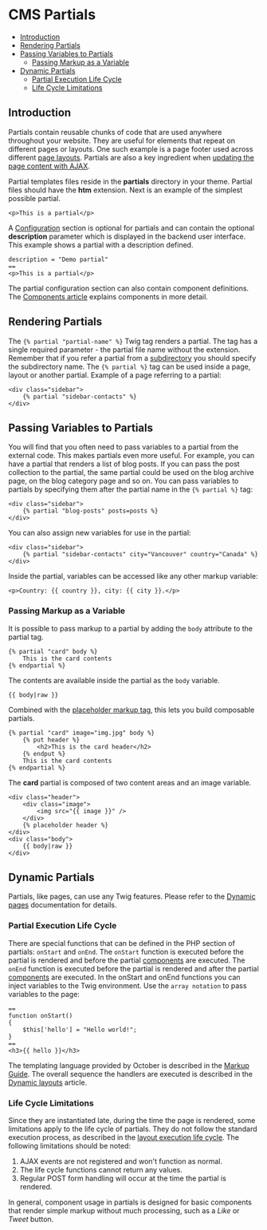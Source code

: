 # CMS Partials

- [Introduction](#introduction)
- [Rendering Partials](#rendering-partials)
- [Passing Variables to Partials](#partial-variables)
    - [Passing Markup as a Variable](#partial-markup-variable)
- [Dynamic Partials](#dynamic-partials)
    - [Partial Execution Life Cycle](#partial-life-cycle)
    - [Life Cycle Limitations](#life-cycle-limitations)

<a name="introduction"></a>
## Introduction

Partials contain reusable chunks of code that are used anywhere throughout your website. They are useful for elements that repeat on different pages or layouts. One such example is a page footer used across different [page layouts](layouts). Partials are also a key ingredient when [updating the page content with AJAX](../ajax/update-partials).

Partial templates files reside in the **partials** directory in your theme. Partial files should have the **htm** extension. Next is an example of the simplest possible partial.

    <p>This is a partial</p>

A [Configuration](themes#configuration-section) section is optional for partials and can contain the optional **description** parameter which is displayed in the backend user interface. This example shows a partial with a description defined.

    description = "Demo partial"
    ==
    <p>This is a partial</p>

The partial configuration section can also contain component definitions. The [Components article](components) explains components in more detail.

<a name="rendering-partials"></a>
## Rendering Partials

The `{% partial "partial-name" %}` Twig tag renders a partial. The tag has a single required parameter - the partial file name without the extension. Remember that if you refer a partial from a [subdirectory](themes#subdirectories) you should specify the subdirectory name. The `{% partial %}` tag can be used inside a page, layout or another partial. Example of a page referring to a partial:

    <div class="sidebar">
        {% partial "sidebar-contacts" %}
    </div>

<a name="partial-variables"></a>
## Passing Variables to Partials

You will find that you often need to pass variables to a partial from the external code. This makes partials even more useful. For example, you can have a partial that renders a list of blog posts. If you can pass the post collection to the partial, the same partial could be used on the blog archive page, on the blog category page and so on. You can pass variables to partials by specifying them after the partial name in the `{% partial %}` tag:

    <div class="sidebar">
        {% partial "blog-posts" posts=posts %}
    </div>

You can also assign new variables for use in the partial:

    <div class="sidebar">
        {% partial "sidebar-contacts" city="Vancouver" country="Canada" %}
    </div>

Inside the partial, variables can be accessed like any other markup variable:

    <p>Country: {{ country }}, city: {{ city }}.</p>

<a name="partial-markup-variable"></a>
### Passing Markup as a Variable

It is possible to pass markup to a partial by adding the `body` attribute to the partial tag.

    {% partial "card" body %}
        This is the card contents
    {% endpartial %}

The contents are available inside the partial as the `body` variable.

    {{ body|raw }}

Combined with the [placeholder markup tag](../markup/tag-placeholder), this lets you build composable partials.

    {% partial "card" image="img.jpg" body %}
        {% put header %}
            <h2>This is the card header</h2>
        {% endput %}
        This is the card contents
    {% endpartial %}

The **card** partial is composed of two content areas and an image variable.

    <div class="header">
        <div class="image">
            <img src="{{ image }}" />
        </div>
        {% placeholder header %}
    </div>
    <div class="body">
        {{ body|raw }}
    </div>

<a name="dynamic-partials"></a>
## Dynamic Partials

Partials, like pages, can use any Twig features. Please refer to the [Dynamic pages](pages#dynamic-pages) documentation for details.

<a name="partial-life-cycle"></a>
### Partial Execution Life Cycle

There are special functions that can be defined in the PHP section of partials: `onStart` and `onEnd`. The `onStart` function is executed before the partial is rendered and before the partial [components](components) are executed. The `onEnd` function is executed before the partial is rendered and after the partial [components](components) are executed. In the onStart and onEnd functions you can inject variables to the Twig environment. Use the `array notation` to pass variables to the page:

    ==
    function onStart()
    {
        $this['hello'] = "Hello world!";
    }
    ==
    <h3>{{ hello }}</h3>

The templating language provided by October is described in the [Markup Guide](../markup). The overall sequence the handlers are executed is described in the [Dynamic layouts](layouts#dynamic-layouts) article.

<a name="life-cycle-limitations"></a>
### Life Cycle Limitations

Since they are instantiated late, during the time the page is rendered, some limitations apply to the life cycle of partials. They do not follow the standard execution process, as described in the [layout execution life cycle](layouts#dynamic-layouts). The following limitations should be noted:

1. AJAX events are not registered and won't function as normal.
1. The life cycle functions cannot return any values.
1. Regular POST form handling will occur at the time the partial is rendered.

In general, component usage in partials is designed for basic components that render simple markup without much processing, such as a *Like* or *Tweet* button.

